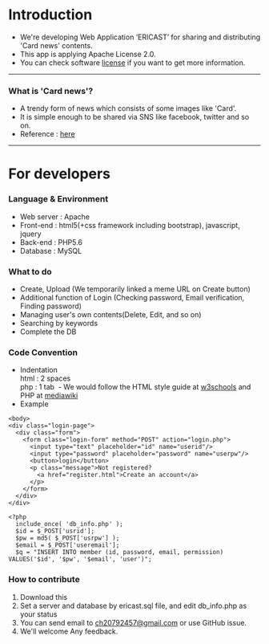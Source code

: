 # Introduction
-	We're developing Web Application ‘ERICAST’ for sharing and distributing 'Card news' contents.
-	This app is applying Apache License 2.0.
-	You can check software [license](https://github.com/hd132506/OSS-3rd-project/tree/master/license) if you want to get more information.
----
### What is 'Card news'?
 - A trendy form of news which consists of some images like 'Card'.
 - It is simple enough to be shared via SNS like facebook, twitter and so on.
 - Reference : [here](http://www.hanyang.ac.kr/web/eng/card-news)
----
# For developers       
### Language & Environment
  - Web server : Apache
  - Front-end : html5(+css framework including bootstrap), javascript, jquery
  - Back-end : PHP5.6
  - Database : MySQL
 
### What to do
  - Create, Upload (We temporarily linked a meme URL on Create button)
  - Additional function of Login (Checking password, Email verification, Finding password)
  - Managing user's own contents(Delete, Edit, and so on)
  - Searching by keywords
  - Complete the DB
  
### Code Convention
  - Indentation
  <br/>html : 2 spaces
  <br/>php : 1 tab
  - We would follow the HTML style guide at [w3schools](https://www.w3schools.com/html/html5_syntax.asp) and PHP at [mediawiki](https://www.mediawiki.org/wiki/Manual:Coding_conventions/PHP)
  - Example
~~~
<body>
<div class="login-page">
  <div class="form">
    <form class="login-form" method="POST" action="login.php">
      <input type="text" placeholder="id" name="userid"/>
      <input type="password" placeholder="password" name="userpw"/>
      <button>login</button>
      <p class="message">Not registered?
        <a href="register.html">Create an account</a>
      </p>
    </form>
  </div>
</div>
~~~

~~~
<?php
  include_once( 'db_info.php' );
  $id = $_POST['usrid'];
  $pw = md5( $_POST['usrpw'] );
  $email = $_POST['useremail'];
  $q = "INSERT INTO member (id, password, email, permission) VALUES('$id', '$pw', '$email', 'user')";
~~~

### How to contribute
1. Download this
2. Set a server and database by ericast.sql file, and edit db_info.php as your status
3. You can send email to ch20792457@gmail.com or use GitHub issue.
4. We'll welcome Any feedback.
